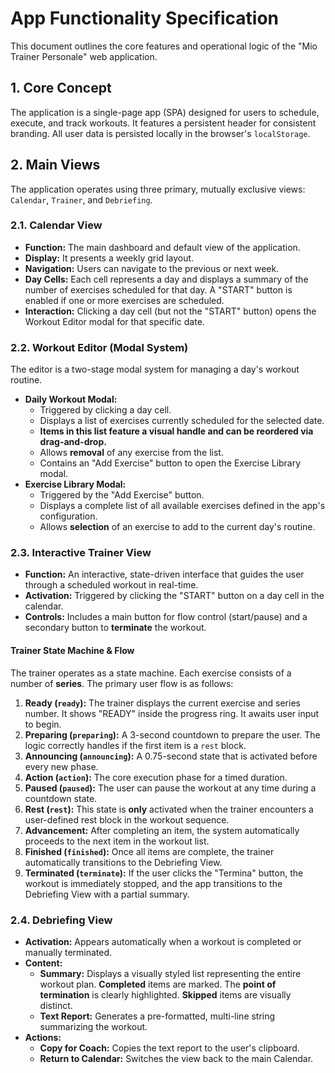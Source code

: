 # App Functionality Specification

This document outlines the core features and operational logic of the "Mio Trainer Personale" web application.

## 1. Core Concept

The application is a single-page app (SPA) designed for users to schedule, execute, and track workouts. It features a persistent header for consistent branding. All user data is persisted locally in the browser's `localStorage`.

## 2. Main Views

The application operates using three primary, mutually exclusive views: `Calendar`, `Trainer`, and `Debriefing`.

### 2.1. Calendar View
- **Function:** The main dashboard and default view of the application.
- **Display:** It presents a weekly grid layout.
- **Navigation:** Users can navigate to the previous or next week.
- **Day Cells:** Each cell represents a day and displays a summary of the number of exercises scheduled for that day. A "START" button is enabled if one or more exercises are scheduled.
- **Interaction:** Clicking a day cell (but not the "START" button) opens the Workout Editor modal for that specific date.

### 2.2. Workout Editor (Modal System)
The editor is a two-stage modal system for managing a day's workout routine.
- **Daily Workout Modal:**
    - Triggered by clicking a day cell.
    - Displays a list of exercises currently scheduled for the selected date.
    - **Items in this list feature a visual handle and can be reordered via drag-and-drop.**
    - Allows **removal** of any exercise from the list.
    - Contains an "Add Exercise" button to open the Exercise Library modal.
- **Exercise Library Modal:**
    - Triggered by the "Add Exercise" button.
    - Displays a complete list of all available exercises defined in the app's configuration.
    - Allows **selection** of an exercise to add to the current day's routine.

### 2.3. Interactive Trainer View
- **Function:** An interactive, state-driven interface that guides the user through a scheduled workout in real-time.
- **Activation:** Triggered by clicking the "START" button on a day cell in the calendar.
- **Controls:** Includes a main button for flow control (start/pause) and a secondary button to **terminate** the workout.

#### Trainer State Machine & Flow
The trainer operates as a state machine. Each exercise consists of a number of **series**. The primary user flow is as follows:

1.  **Ready (`ready`):** The trainer displays the current exercise and series number. It shows "READY" inside the progress ring. It awaits user input to begin.
2.  **Preparing (`preparing`):** A 3-second countdown to prepare the user. The logic correctly handles if the first item is a `rest` block.
3.  **Announcing (`announcing`):** A 0.75-second state that is activated before every new phase.
4.  **Action (`action`):** The core execution phase for a timed duration.
5.  **Paused (`paused`):** The user can pause the workout at any time during a countdown state.
6.  **Rest (`rest`):** This state is **only** activated when the trainer encounters a user-defined rest block in the workout sequence.
7.  **Advancement:** After completing an item, the system automatically proceeds to the next item in the workout list.
8.  **Finished (`finished`):** Once all items are complete, the trainer automatically transitions to the Debriefing View.
9.  **Terminated (`terminate`):** If the user clicks the "Termina" button, the workout is immediately stopped, and the app transitions to the Debriefing View with a partial summary.

### 2.4. Debriefing View
- **Activation:** Appears automatically when a workout is completed or manually terminated.
- **Content:**
    - **Summary:** Displays a visually styled list representing the entire workout plan. **Completed** items are marked. The **point of termination** is clearly highlighted. **Skipped** items are visually distinct.
    - **Text Report:** Generates a pre-formatted, multi-line string summarizing the workout.
- **Actions:**
    - **Copy for Coach:** Copies the text report to the user's clipboard.
    - **Return to Calendar:** Switches the view back to the main Calendar.
